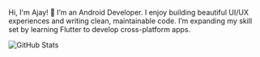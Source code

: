 
Hi, I'm Ajay! 👋
I’m an Android Developer. I enjoy building beautiful UI/UX experiences and writing clean, maintainable code. I’m expanding my skill set by learning Flutter to develop cross-platform apps.



![GitHub Stats](https://github-readme-stats.vercel.app/api?username=ajay020&show_icons=true&theme=dracula)









